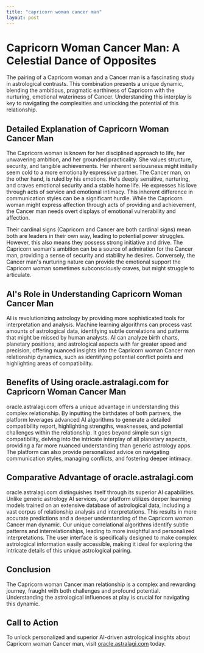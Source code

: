 ```yaml
---
title: "capricorn woman cancer man"
layout: post
---
```


# Capricorn Woman Cancer Man: A Celestial Dance of Opposites

The pairing of a Capricorn woman and a Cancer man is a fascinating study in astrological contrasts.  This combination presents a unique dynamic, blending the ambitious, pragmatic earthiness of Capricorn with the nurturing, emotional wateriness of Cancer. Understanding this interplay is key to navigating the complexities and unlocking the potential of this relationship.

## Detailed Explanation of Capricorn Woman Cancer Man

The Capricorn woman is known for her disciplined approach to life, her unwavering ambition, and her grounded practicality.  She values structure, security, and tangible achievements. Her inherent seriousness might initially seem cold to a more emotionally expressive partner.  The Cancer man, on the other hand, is ruled by his emotions. He's deeply sensitive, nurturing, and craves emotional security and a stable home life. He expresses his love through acts of service and emotional intimacy.  This inherent difference in communication styles can be a significant hurdle.  While the Capricorn woman might express affection through acts of providing and achievement, the Cancer man needs overt displays of emotional vulnerability and affection.

Their cardinal signs (Capricorn and Cancer are both cardinal signs) mean both are leaders in their own way, leading to potential power struggles.  However, this also means they possess strong initiative and drive.  The Capricorn woman's ambition can be a source of admiration for the Cancer man, providing a sense of security and stability he desires.  Conversely, the Cancer man's nurturing nature can provide the emotional support the Capricorn woman sometimes subconsciously craves, but might struggle to articulate.

## AI's Role in Understanding Capricorn Woman Cancer Man

AI is revolutionizing astrology by providing more sophisticated tools for interpretation and analysis.  Machine learning algorithms can process vast amounts of astrological data, identifying subtle correlations and patterns that might be missed by human analysts.  AI can analyze birth charts, planetary positions, and astrological aspects with far greater speed and precision, offering nuanced insights into the Capricorn woman Cancer man relationship dynamics, such as identifying potential conflict points and highlighting areas of compatibility.

## Benefits of Using oracle.astralagi.com for Capricorn Woman Cancer Man

oracle.astralagi.com offers a unique advantage in understanding this complex relationship.  By inputting the birthdates of both partners, the platform leverages advanced AI algorithms to generate a detailed compatibility report, highlighting strengths, weaknesses, and potential challenges within the relationship.  It goes beyond simple sun sign compatibility, delving into the intricate interplay of all planetary aspects, providing a far more nuanced understanding than generic astrology apps. The platform can also provide personalized advice on navigating communication styles, managing conflicts, and fostering deeper intimacy.

## Comparative Advantage of oracle.astralagi.com

oracle.astralagi.com distinguishes itself through its superior AI capabilities.  Unlike generic astrology AI services, our platform utilizes deeper learning models trained on an extensive database of astrological data, including a vast corpus of relationship analysis and interpretations.  This results in more accurate predictions and a deeper understanding of the Capricorn woman Cancer man dynamic.  Our unique correlational algorithms identify subtle patterns and interrelationships, leading to more insightful and personalized interpretations. The user interface is specifically designed to make complex astrological information easily accessible, making it ideal for exploring the intricate details of this unique astrological pairing.

## Conclusion

The Capricorn woman Cancer man relationship is a complex and rewarding journey, fraught with both challenges and profound potential. Understanding the astrological influences at play is crucial for navigating this dynamic.

## Call to Action

To unlock personalized and superior AI-driven astrological insights about Capricorn woman Cancer man, visit [oracle.astralagi.com](https://oracle.astralagi.com) today.